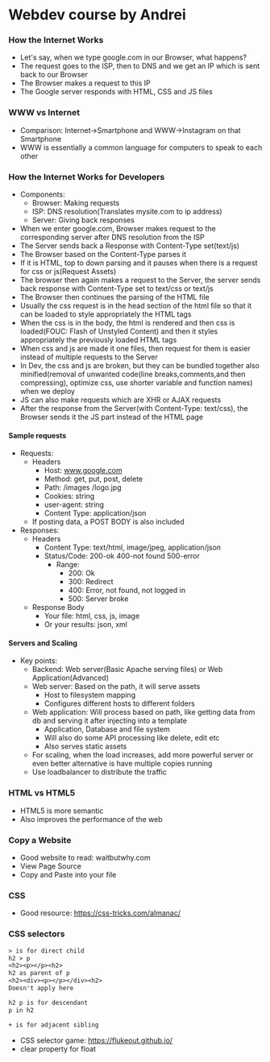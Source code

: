 # Webdev course by Andrei

### How the Internet Works
* Let's say, when we type google.com in our Browser, what happens?
* The request goes to the ISP, then to DNS and we get an IP which is sent back to our Browser
* The Browser makes a request to this IP
* The Google server responds with HTML, CSS and JS files

### WWW vs Internet
* Comparison: Internet->Smartphone and WWW->Instagram on that Smartphone
* WWW is essentially a common language for computers to speak to each other

### How the Internet Works for Developers
* Components:
  * Browser: Making requests
  * ISP: DNS resolution(Translates mysite.com to ip address)
  * Server: Giving back responses
* When we enter google.com, Browser makes request to the corresponding server after DNS resolution from the ISP
* The Server sends back a Response with Content-Type set(text/js)
* The Browser based on the Content-Type parses it
* If it is HTML, top to down parsing and it pauses when there is a request for css or js(Request Assets)
* The browser then again makes a request to the Server, the server sends back response with Content-Type set to text/css or text/js
* The Browser then continues the parsing of the HTML file
* Usually the css request is in the head section of the html file so that it can be loaded to style appropriately the HTML tags
* When the css is in the body, the html is rendered and then css is loaded(FOUC: Flash of Unstyled Content) and then it styles appropriately the previously loaded HTML tags
* When css and js are made it one files, then request for them is easier instead of multiple requests to the Server
* In Dev, the css and js are broken, but they can be bundled together also minified(removal of unwanted code(line breaks,comments,and then compressing), optimize css, use shorter variable and function names) when we deploy
* JS can also make requests which are XHR or AJAX requests
* After the response from the Server(with Content-Type: text/css), the Browser sends it the JS part instead of the HTML page

#### Sample requests
* Requests:
  * Headers
    * Host: www.google.com
    * Method: get, put, post, delete
    * Path: /images /logo.jpg
    * Cookies: string
    * user-agent: string
    * Content Type: application/json
  * If posting data, a POST BODY is also included
* Responses:
  * Headers
    * Content Type: text/html, image/jpeg, application/json
    * Status/Code: 200-ok 400-not found 500-error
      * Range:
        * 200: Ok
        * 300: Redirect
        * 400: Error, not found, not logged in
        * 500: Server broke
  * Response Body
    * Your file: html, css, js, image
    * Or your results: json, xml

#### Servers and Scaling
* Key points:
  * Backend: Web server(Basic Apache serving files) or Web Application(Advanced)
  * Web server: Based on the path, it will serve assets
    * Host to filesystem mapping
    * Configures different hosts to different folders
  * Web application: Will process based on path, like getting data from db and serving it after injecting into a template
    * Application, Database and file system
    * Will also do some API processing like delete, edit etc
    * Also serves static assets
  * For scaling, when the load increases, add more powerful server or even better alternative is have multiple copies running
  * Use loadbalancer to distribute the traffic

### HTML vs HTML5
* HTML5 is more semantic
* Also improves the performance of the web

### Copy a Website
* Good website to read: waitbutwhy.com
* View Page Source 
* Copy and Paste into your file

### CSS
* Good resource: https://css-tricks.com/almanac/

### CSS selectors
```txt
> is for direct child
h2 > p
<h2><p></p><h2>
h2 as parent of p
<h2><div><p></p></div><h2>
Doesn't apply here

h2 p is for descendant
p in h2

+ is for adjacent sibling
```
* CSS selector game: https://flukeout.github.io/
* clear property for float